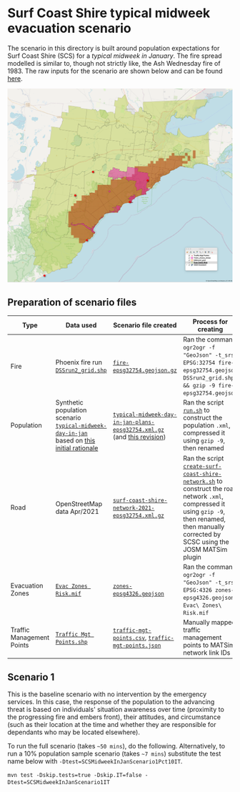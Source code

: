 # Surf Coast Shire typical midweek evacuation scenario

The scenario in this directory is built around population expectations for Surf Coast Shire (SCS) for a *typical midweek in January*. The fire spread modelled is similar to, though not strictly like, the Ash Wednesday fire of 1983. The raw inputs for the scenario are shown below and can be found [here](https://github.com/agentsoz/ees-data/tree/a183013b937102e676fd1f9ff6bfd177d61179e4/surf-coast-shire/from-scsc-20210506).

![d](https://raw.githubusercontent.com/agentsoz/ees-data/a183013b937102e676fd1f9ff6bfd177d61179e4/surf-coast-shire/from-scsc-20210506/scs-scenario-inputs-20210506.png)

## Preparation of scenario files

Type | Data used | Scenario file created | Process for creating
-|-|-|-
Fire | Phoenix fire run [`DSSrun2_grid.shp`](https://github.com/agentsoz/ees-data/tree/b42e784d2ffa3877fcf95d585103dc75501670ec/surf-coast-shire/from-scsc-20210506) | [`fire-epsg32754.geojson.gz`](fire-epsg32754.geojson.gz) | Ran the command `ogr2ogr -f "GeoJson" -t_srs EPSG:32754 fire-epsg32754.geojson DSSrun2_grid.shp && gzip -9 fire-epsg32754.geojson`
Population | Synthetic population scenario [`typical-midweek-day-in-jan`](https://github.com/agentsoz/ees-synthetic-population/tree/3ee29e8c6ab6986f3758e210479a57567bd2e227/plan-algorithm/scenarios/typical-midweek-day-in-jan) based on [this initial rationale](https://github.com/agentsoz/ees-synthetic-population/blob/3ee29e8c6ab6986f3758e210479a57567bd2e227/plan-algorithm/scenarios/typical-midweek-day-in-jan/rationale.pdf) | [`typical-midweek-day-in-jan-plans-epsg32754.xml.gz`](typical-midweek-day-in-jan-plans-epsg32754.xml.gz) (and [this revision](https://github.com/agentsoz/ees-synthetic-population/blob/3ee29e8c6ab6986f3758e210479a57567bd2e227/plan-algorithm/scenarios/typical-midweek-day-in-jan/rationale2.pdf))| Ran the script [`run.sh`](https://github.com/agentsoz/ees-synthetic-population/blob/3ee29e8c6ab6986f3758e210479a57567bd2e227/plan-algorithm/run.sh) to construct the population `.xml`, compressed it using `gzip -9`, then renamed
Road | OpenStreetMap data Apr/2021| [`surf-coast-shire-network-2021-epsg32754.xml.gz`](../surf-coast-shire-network-2021-epsg32754.xml.gz) | Ran the script [`create-surf-coast-shire-network.sh`](https://github.com/agentsoz/ees-data/blob/a183013b937102e676fd1f9ff6bfd177d61179e4/surf-coast-shire/osm/create-surf-coast-shire-network.sh) to construct the road network `.xml`, compressed it using `gzip -9`, then renamed, then manually corrected by SCSC using the JOSM MATSim plugin
Evacuation Zones | [`Evac Zones Risk.mif`](https://github.com/agentsoz/ees-data/tree/b42e784d2ffa3877fcf95d585103dc75501670ec/surf-coast-shire/from-scsc-20210506) | [`zones-epsg4326.geojson`](zones-epsg4326.geojson) | Ran the command `ogr2ogr -f "GeoJson" -t_srs EPSG:4326 zones-epsg4326.geojson Evac\ Zones\ Risk.mif`
Traffic Management Points | [`Traffic Mgt Points.shp`](https://github.com/agentsoz/ees-data/tree/b42e784d2ffa3877fcf95d585103dc75501670ec/surf-coast-shire/from-scsc-20210506) | [`traffic-mgt-points.csv`](traffic-mgt-points.csv), [`traffic-mgt-points.json`](traffic-mgt-points.json) | Manually mapped traffic management points to MATSim network link IDs

## Scenario 1

This is the baseline scenario with no intervention by the emergency services. In this case, the response of the population to the advancing threat is based on individuals' situation awareness over time (proximity to the progressing fire and embers front), their attitudes, and circumstance (such as their location at the time and whether they are responsible for dependants who may be located elsewhere).

To run the full scenario (takes `~50 mins`), do the following. Alternatively, to run a 10% population sample scenario (takes `~7 mins`) substitute the test name below with `-Dtest=SCSMidweekInJanScenario1Pct10IT`.
```
mvn test -Dskip.tests=true -Dskip.IT=false -Dtest=SCSMidweekInJanScenario1IT
```
